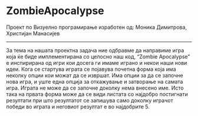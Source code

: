 # ZombieApocalypse
Проект по Визуелно програмирање изработен од: Моника Димитрова, Христијан Манасијев
<hr> 
За тема на нашата проектна задача ние одбравме да направиме игра која ќе биде имплементирана со целосно наш код, “Zombie Apocalypse” e инспириранa од игри кои досега ги имаме играно и некои наши нови идеи.  Кога се стартува играта се појавува почетна форма која има неколку опции кои можат да се извршат. Има опции за да се започне нова игра, и уште една опција за откажување и затвoрање на самата игра. Играта не може да се започне доколку нема внесено име. Исто така на првата форма може да се види листата со најдобро постигнати резултати при што резултатот се запишува само доколку играчот победи во играта и неговиот резултат е во најдобрите 5.
